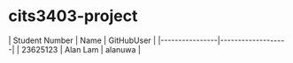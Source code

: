 # cits3403-project

| Student Number | Name | GitHubUser |
|----------------|-------------------|
| 23625123 | Alan Lam | alanuwa |

